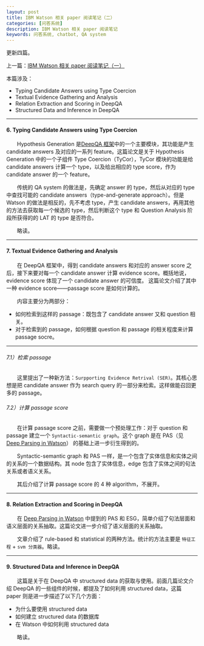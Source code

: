 ```yaml
---
layout: post
title: IBM Watson 相关 paper 阅读笔记（二）
categories: [问答系统]
description: IBM Watson 相关 paper 阅读笔记
keywords: 问答系统, chatbot, QA system
---
```


更新四篇。

上一篇：[IBM Watson 相关 paper 阅读笔记（一）](https://miopas.github.io/2017/12/02/watson-paper-01/)

本篇涉及：
* Typing Candidate Answers using Type Coercion
* Textual Evidence Gathering and Analysis
* Relation Extraction and Scoring in DeepQA
* Structured Data and Inference in DeepQA

---
#### 6. Typing Candidate Answers using Type Coercion
&emsp;&emsp;Hypothesis Generation 是[DeepQA 框架](https://github.com/Miopas/miopas.github.io/blob/master/_posts/deepqa_architecture.png)中的一个主要模块，其功能是产生 candidate answers 及对应的一系列 feature。这篇论文是关于 Hypothesis Generation 中的一个子组件 Type Coercion（TyCor），TyCor 模块的功能是给 candidate answers 计算一个 type，以及给出相应的 type score，作为 candidate answer 的一个 feature。

&emsp;&emsp;传统的 QA system 的做法是，先确定 answer 的 type，然后从对应的 type 中查找可能的 candidate answers（type-and-generate approach）。但是 Watson 的做法是相反的，先不考虑 type，产生 candidate answers，再用其他的方法去获取每一个候选的 type，然后判断这个 type 和 Question Analysis 阶段所获得的的 LAT 的 type 是否符合。

&emsp;&emsp;略读。

---
#### 7. Textual Evidence Gathering and Analysis
&emsp;&emsp;在 DeepQA 框架中，得到 candidate answers 和对应的 answer score 之后，接下来要对每一个 candidate answer 计算 evidence score。概括地说，evidence score 体现了一个 candidate answer 的可信度。
这篇论文介绍了其中一种 evidence score——passage score 是如何计算的。

&emsp;&emsp;内容主要分为两部分： 
* 如何检索到这样的 passage：既包含了 candidate answer 又和 question 相关。
* 对于检索到的 passage，如何根据 question 和 passage 的相关程度来计算 passage socre。

---
###### 7.1）检索 passage
&emsp;&emsp;这里提出了一种新方法：`Surpporting Evidence Retrival (SER)`。其核心思想是把 candidate answer 作为 search query 的一部分来检索。这样做能召回更多的 passage。

###### 7.2）计算 passage score
&emsp;&emsp;在计算 passage score 之前，需要做一个预处理工作：对于 question 和 passage 建立一个 `Syntactic-semantic graph`。这个 graph 是在 PAS（见 [Deep Parsing in Watson](https://miopas.github.io/2017/12/26/watson-paper-02/)） 的基础上进一步衍生得到的。

&emsp;&emsp;Syntactic-semantic graph 和 PAS 一样，是一个包含了实体信息和实体之间的关系的一个数据结构。其 node 包含了实体信息，edge 包含了实体之间的句法关系或者语义关系。

&emsp;&emsp;其后介绍了计算 passage score 的 4 种 algorithm，不展开。

---
#### 8. Relation Extraction and Scoring in DeepQA
&emsp;&emsp;在 [Deep Parsing in Watson](https://miopas.github.io/2017/12/26/watson-paper-02/) 中提到的 PAS 和 ESG，简单介绍了句法层面和语义层面的关系抽取。这篇论文进一步介绍了语义层面的关系抽取。

&emsp;&emsp;文章介绍了 rule-based 和 statistical 的两种方法。统计的方法主要是 `特征工程` + `svm 分类器`。略读。

---
#### 9. Structured Data and Inference in DeepQA
&emsp;&emsp;这篇是关于在 DeepQA 中 structured data 的获取与使用。前面几篇论文介绍 DeepQA 的一些组件的时候，都提及了如何利用 structured data，这篇 paper 则是进一步描述了以下几个方面：
* 为什么要使用 structured data
* 如何建立 structured data 的数据库
* 在 Watson 中如何利用 structured data

&emsp;&emsp;略读。
